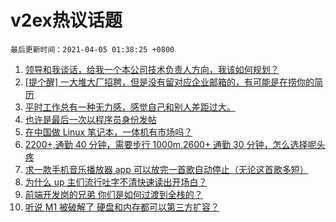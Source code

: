 # v2ex热议话题

`最后更新时间：2021-04-05 01:38:25 +0800`

1. [领导和我谈话，给我一个本公司技术负责人方向，我该如何规划？](https://www.v2ex.com/t/767885)
1. [[提个醒] 一大堆大厂招聘，但是没有留对应企业邮箱的，有可能是在捞你的简历](https://www.v2ex.com/t/767879)
1. [平时工作总有一种无力感，感觉自己和别人差距过大。](https://www.v2ex.com/t/767938)
1. [也许是最后一次以程序员身份发帖](https://www.v2ex.com/t/767990)
1. [在中国做 Linux 笔记本，一体机有市场吗？](https://www.v2ex.com/t/768012)
1. [2200+,通勤 40 分钟，需要步行 1000m,2600+ 通勤 30 分钟，怎么选择呢头疼](https://www.v2ex.com/t/767890)
1. [求一款手机音乐播放器 app 可以放完一首歌自动停止（无论这首歌多短）](https://www.v2ex.com/t/767921)
1. [为什么 up 主们流行吐字不清快速读出开场白？](https://www.v2ex.com/t/767902)
1. [前端开发岗的兄弟 你们是如何过渡到全栈的？](https://www.v2ex.com/t/767877)
1. [听说 M1 被破解了 硬盘和内存都可以第三方扩容？](https://www.v2ex.com/t/767969)

